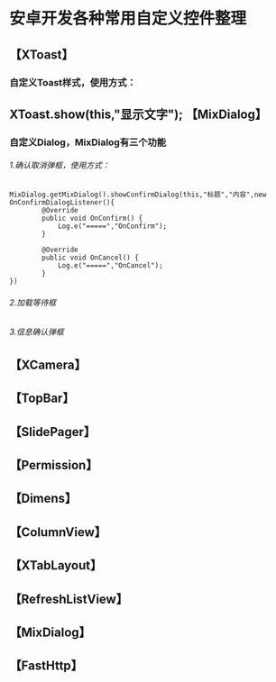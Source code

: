 # 安卓开发各种常用自定义控件整理

【XToast】
--
### 自定义Toast样式，使用方式：
XToast.show(this,"显示文字");
【MixDialog】
----
### 自定义Dialog，MixDialog有三个功能
###### 1.确认取消弹框，使用方式：
```
MixDialog.getMixDialog().showConfirmDialog(this,"标题","内容",new OnConfirmDialogListener(){
		@Override
        public void OnConfirm() {
            Log.e("=====","OnConfirm");
        }

        @Override
        public void OnCancel() {
            Log.e("=====","OnCancel");
        }
})
```
###### 2.加载等待框
###### 3.信息确认弹框


【XCamera】
-
【TopBar】
-
【SlidePager】
-
【Permission】
-
【Dimens】
-
【ColumnView】
-
【XTabLayout】
-
【RefreshListView】
-
【MixDialog】
-
【FastHttp】
-